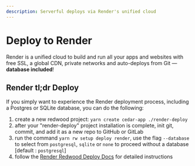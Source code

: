 ```yaml
---
description: Serverful deploys via Render's unified cloud
---
```


# Deploy to Render

Render is a unified cloud to build and run all your apps and websites with free SSL, a global CDN, private networks and auto-deploys from Git — **database included**!

## Render tl;dr Deploy

If you simply want to experience the Render deployment process, including a Postgres or SQLite database, you can do the following:

1. create a new redwood project: `yarn create cedar-app ./render-deploy`
2. after your "render-deploy" project installation is complete, init git, commit, and add it as a new repo to GitHub or GitLab
3. run the command `yarn rw setup deploy render`, use the flag `--database` to select from `postgresql`, `sqlite` or `none` to proceed without a database [default : `postgresql`]
4. follow the [Render Redwood Deploy Docs](https://render.com/docs/deploy-redwood) for detailed instructions
